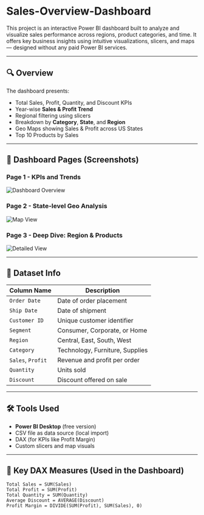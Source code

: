 # Sales-Overview-Dashboard

This project is an interactive Power BI dashboard built to analyze and visualize sales performance across regions, product categories, and time. It offers key business insights using intuitive visualizations, slicers, and maps — designed without any paid Power BI services.

---

## 🔍 Overview

The dashboard presents:

- Total Sales, Profit, Quantity, and Discount KPIs
- Year-wise **Sales & Profit Trend**
- Regional filtering using slicers
- Breakdown by **Category**, **State**, and **Region**
- Geo Maps showing Sales & Profit across US States
- Top 10 Products by Sales

---
## 📌 Dashboard Pages (Screenshots)

### Page 1 - KPIs and Trends
![Dashboard Overview](assets/dashboard-page1.png)

### Page 2 - State-level Geo Analysis
![Map View](assets/dashboard-page2.png)

### Page 3 - Deep Dive: Region & Products
![Detailed View](assets/dashboard-page3.png)

---

## 📁 Dataset Info

| Column Name       | Description                       |
|------------------|-----------------------------------|
| `Order Date`      | Date of order placement           |
| `Ship Date`       | Date of shipment                  |
| `Customer ID`     | Unique customer identifier        |
| `Segment`         | Consumer, Corporate, or Home      |
| `Region`          | Central, East, South, West        |
| `Category`        | Technology, Furniture, Supplies   |
| `Sales`, `Profit` | Revenue and profit per order      |
| `Quantity`        | Units sold                        |
| `Discount`        | Discount offered on sale          |

---

## 🛠️ Tools Used

- **Power BI Desktop** (free version)
- CSV file as data source (local import)
- DAX (for KPIs like Profit Margin)
- Custom slicers and map visuals

---

## 📌 Key DAX Measures (Used in the Dashboard)

```DAX
Total Sales = SUM(Sales)
Total Profit = SUM(Profit)
Total Quantity = SUM(Quantity)
Average Discount = AVERAGE(Discount)
Profit Margin = DIVIDE(SUM(Profit), SUM(Sales), 0)
